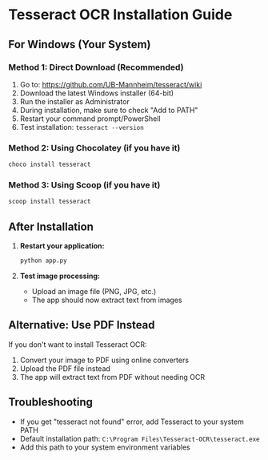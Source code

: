 # Tesseract OCR Installation Guide

## For Windows (Your System)

### Method 1: Direct Download (Recommended)
1. Go to: https://github.com/UB-Mannheim/tesseract/wiki
2. Download the latest Windows installer (64-bit)
3. Run the installer as Administrator
4. During installation, make sure to check "Add to PATH"
5. Restart your command prompt/PowerShell
6. Test installation: `tesseract --version`

### Method 2: Using Chocolatey (if you have it)
```powershell
choco install tesseract
```

### Method 3: Using Scoop (if you have it)
```powershell
scoop install tesseract
```

## After Installation

1. **Restart your application:**
   ```bash
   python app.py
   ```

2. **Test image processing:**
   - Upload an image file (PNG, JPG, etc.)
   - The app should now extract text from images

## Alternative: Use PDF Instead

If you don't want to install Tesseract OCR:
1. Convert your image to PDF using online converters
2. Upload the PDF file instead
3. The app will extract text from PDF without needing OCR

## Troubleshooting

- If you get "tesseract not found" error, add Tesseract to your system PATH
- Default installation path: `C:\Program Files\Tesseract-OCR\tesseract.exe`
- Add this path to your system environment variables
